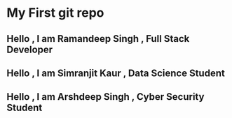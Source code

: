 # My First git repo
## Hello , I am Ramandeep Singh , Full Stack Developer
## Hello , I am Simranjit Kaur , Data Science Student 
## Hello , I am Arshdeep Singh , Cyber Security Student 


